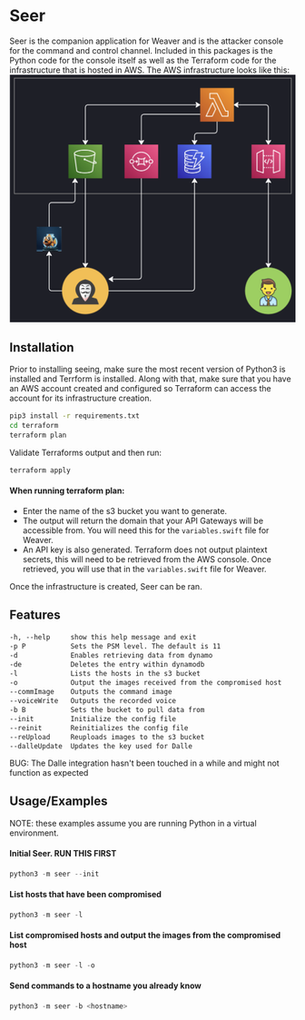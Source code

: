 # Seer

Seer is the companion application for Weaver and is the attacker console for the command and control channel. Included in this packages is the Python code for the console itself as well as the Terraform code for the infrastructure that is hosted in AWS. The AWS infrastructure looks like this:
![Architecture diagram](assets/seerInfrastructure.png)

## Installation

Prior to installing seeing, make sure the most recent version of Python3 is installed and Terrform is installed. Along with that, make sure that you have an AWS account created and configured so Terraform can access the account for its infrastructure creation.

```bash
pip3 install -r requirements.txt
cd terraform
terraform plan
```

Validate Terraforms output and then run:
```bash
terraform apply
```

#### When running terraform plan:
- Enter the name of the s3 bucket you want to generate.
- The output will return the domain that your API Gateways will be accessible from. You will need this for the `variables.swift` file for Weaver.
- An API key is also generated. Terraform does not output plaintext secrets, this will need to be retrieved from the AWS console. Once retrieved, you will use that in the `variables.swift` file for Weaver.

Once the infrastructure is created, Seer can be ran.
 
## Features
```
-h, --help     show this help message and exit
-p P           Sets the PSM level. The default is 11
-d             Enables retrieving data from dynamo
-de            Deletes the entry within dynamodb
-l             Lists the hosts in the s3 bucket
-o             Output the images received from the compromised host
--commImage    Outputs the command image
--voiceWrite   Outputs the recorded voice
-b B           Sets the bucket to pull data from
--init         Initialize the config file
--reinit       Reinitializes the config file
--reUpload     Reuploads images to the s3 bucket
--dalleUpdate  Updates the key used for Dalle
```

BUG: The Dalle integration hasn't been touched in a while and might not function as expected
## Usage/Examples
NOTE: these examples assume you are running Python in a virtual environment.

#### Initial Seer. RUN THIS FIRST
```python
python3 -m seer --init
```
#### List hosts that have been compromised
```python
python3 -m seer -l
```
#### List compromised hosts and output the images from the compromised host
```python
python3 -m seer -l -o
```
#### Send commands to a hostname you already know
```python
python3 -m seer -b <hostname>
```
